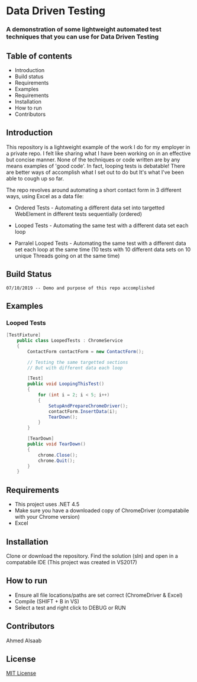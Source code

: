 # Data Driven Testing

### A demonstration of some lightweight automated test techniques that you can use for Data Driven Testing

## Table of contents

* Introduction
* Build status
* Requirements
* Examples
* Requirements
* Installation
* How to run
* Contributors

## Introduction

This repository is a lightweight example of the work I do for my employer in a private repo. I felt like sharing what I have been working on in an effective but concise manner. None of the techniques or code written are by any means examples of 'good code'. In fact, looping tests is debatable! There are better ways of accomplish what I set out to do but It's what I've been able to cough up so far.

The repo revolves around automating a short contact form in 3 different ways, using Excel as a data file:

* Ordered Tests - Automating a different data set into targetted WebElement in different tests sequentially (ordered)
  
* Looped Tests - Automating the same test with a different data set each loop

* Parralel Looped Tests - Automating the same test with a different data set each loop at the same time (10 tests with 10 different data sets on 10 unique Threads going on at the same time)

## Build Status

```07/10/2019 -- Demo and purpose of this repo accomplished```

## Examples

### Looped Tests

``` C#
[TestFixture]
    public class LoopedTests : ChromeService
    {
        ContactForm contactForm = new ContactForm();

        // Testing the same targetted sections
        // But with different data each loop

        [Test]
        public void LoopingThisTest()
        {
            for (int i = 2; i < 5; i++)
            {
                SetupAndPrepareChromeDriver();
                contactForm.InsertData(i);
                TearDown();
            }
        }

        [TearDown]
        public void TearDown()
        {
            chrome.Close();
            chrome.Quit();
        }
    }
 ```


## Requirements

* This project uses .NET 4.5
* Make sure you have a downloaded copy of ChromeDriver (compatabile with your Chrome version)
* Excel

## Installation

Clone or download the repository. Find the solution (sln) and open in a compatabile IDE (This project was created in VS2017)

## How to run

* Ensure all file locations/paths are set correct (ChromeDriver & Excel)
* Compile (SHIFT + B in VS)
* Select a test and right click to DEBUG or RUN

## Contributors

Ahmed Alsaab

## License

[MIT License]()

